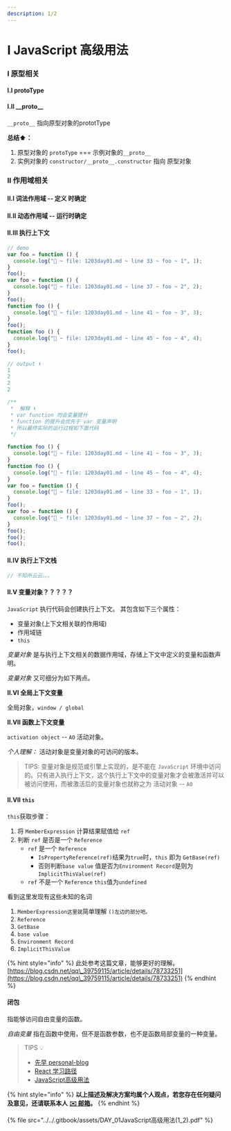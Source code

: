 ```yaml
---
description: 1/2
---
```


# I JavaScript 高级用法

### I 原型相关

#### I.I protoType

#### **I.II \_\_proto\_\_**

`__proto__` 指向原型对象的prototType

**总结⬆️：**

1. 原型对象的 `protoType` === 示例对象的`__proto__`
2. 实例对象的 `constructor/__proto__.constructor` 指向 原型对象

### II 作用域相关

#### II.I 词法作用域 -- 定义 时确定

#### II.II 动态作用域 -- 运行时确定

#### II.III 执行上下文

```javascript
// demo
var foo = function () {
  console.log("🚀 ~ file: 1203day01.md ~ line 33 ~ foo ~ 1", 1);
}
foo();
var foo = function () {
  console.log("🚀 ~ file: 1203day01.md ~ line 37 ~ foo ~ 2", 2);
}
foo();
function foo () {
  console.log("🚀 ~ file: 1203day01.md ~ line 41 ~ foo ~ 3", 3);
}
foo();
function foo () {
  console.log("🚀 ~ file: 1203day01.md ~ line 45 ~ foo ~ 4", 4);
}
foo();

// output ⬇️
1
2
2
2
```

```javascript
/**
 *  解释 ⬇️
 * var function 均会变量提升
 * function 的提升会优先于 var 变量声明
 * 所以最终实际的运行过程如下面代码
 */

function foo () {
  console.log("🚀 ~ file: 1203day01.md ~ line 41 ~ foo ~ 3", 3);
}
function foo () {
  console.log("🚀 ~ file: 1203day01.md ~ line 45 ~ foo ~ 4", 4);
}
var foo = function () {
  console.log("🚀 ~ file: 1203day01.md ~ line 33 ~ foo ~ 1", 1);
}
foo();
var foo = function () {
  console.log("🚀 ~ file: 1203day01.md ~ line 37 ~ foo ~ 2", 2);
}
foo();
foo();
foo();

```

#### II.IV 执行上下文栈

```javascript
// 不知所云云。。。
```

#### II.V 变量对象？？？？？

`JavaScript` 执行代码会创建执行上下文。 其包含如下三个属性：

* 变量对象(上下文相关联的作用域)
* 作用域链
* `this`

_变量对象_ 是与执行上下文相关的数据作用域，存储上下文中定义的变量和函数声明。

_变量对象_ 又可细分为如下两点。

**II.VI 全局上下文变量**

全局对象，`window / global`

**II.VII 函数上下文变量**

`activation object` -- `AO` 活动对象。

_个人理解：_ 活动对象是变量对象的可访问的版本。

> TIPS: 变量对象是规范或引擎上实现的，是不能在 `JavaScript` 环境中访问的。只有进入执行上下文，这个执行上下文中的变量对象才会被激活并可以被访问使用，而被激活后的变量对象也就称之为 活动对象 -- `AO`

#### II.VII `this`

`this`获取步骤：

1. 将 `MemberExpression` 计算结果赋值给 `ref`
2. 判断 `ref` 是否是一个 `Reference`&#x20;
   * `ref` 是一个 `Reference`
     * `IsPropertyReference(ref)`结果为`true`时，`this` 即为 `GetBase(ref)`
     * 否则判断`base value` 值是否为`Environment Record`是则为 `ImplicitThisValue(ref)`
   * `ref` 不是一个 `Reference` `this`值为`undefined`

看到这里发现有这些未知的名词&#x20;

1. `MemberExpression这里就`简单理解 `()左边的部分吧。` &#x20;
2. `Reference`&#x20;
3. `GetBase`
4. `base value`
5. `Environment Record`
6. `ImplicitThisValue`

{% hint style="info" %}
此处参考这篇文章，能够更好的理解。[https://blog.csdn.net/qq\_39759115/article/details/78733251](https://blog.csdn.net/qq\_39759115/article/details/78733251)
{% endhint %}

#### 闭包

指能够访问自由变量的函数。

_自由变量_ 指在函数中使用，但不是函数参数，也不是函数局部变量的一种变量。











> TIPS 💡
>
> * [先早 personal-blog](https://github.com/xianzao/xianzao-interview/issues)
> * [React 学习路径](https://www.yuque.com/lpldplws/atomml/bgn3sl?singleDoc#%20%E3%80%8Areact%E5%AD%A6%E4%B9%A0%E8%B7%AF%E5%BE%84%E3%80%8B%20%E5%AF%86%E7%A0%81%EF%BC%9Aei05)
> * [JavaScript高级用法](https://www.yuque.com/lpldplws/atomml/tmbe7ykqmslqszhe?singleDoc=%E5%AF%86%E7%A0%81=bwxh)

{% hint style="info" %}
**以上描述及解决方案均属个人观点，若您存在任何疑问及意见，还请联系本人** [**✉️ 邮箱**](mailto:wyx.scottwu@gmail.com)**。**
{% endhint %}

{% file src="../../.gitbook/assets/DAY_01JavaScript高级用法(1_2).pdf" %}
